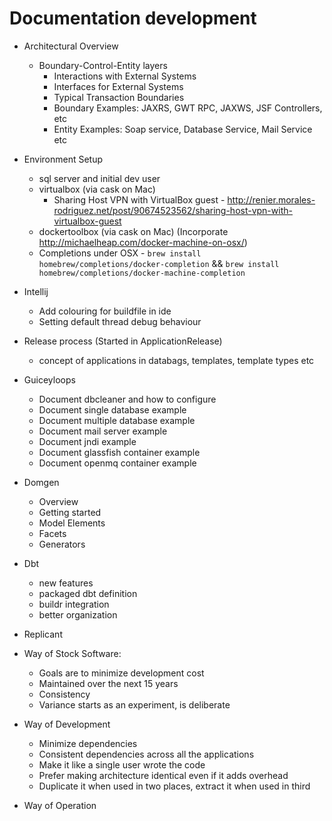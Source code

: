 # Documentation development

* Architectural Overview
    * Boundary-Control-Entity layers
        * Interactions with External Systems
        * Interfaces for External Systems
        * Typical Transaction Boundaries
        * Boundary Examples: JAXRS, GWT RPC, JAXWS, JSF Controllers, etc
        * Entity Examples: Soap service, Database Service, Mail Service etc

* Environment Setup
    * sql server and initial dev user
    * virtualbox (via cask on Mac)
        * Sharing Host VPN with VirtualBox guest - http://renier.morales-rodriguez.net/post/90674523562/sharing-host-vpn-with-virtualbox-guest
    * dockertoolbox (via cask on Mac) (Incorporate http://michaelheap.com/docker-machine-on-osx/)
    * Completions under OSX - `brew install homebrew/completions/docker-completion` && `brew install homebrew/completions/docker-machine-completion`

* Intellij
    * Add colouring for buildfile in ide
    * Setting default thread debug behaviour

* Release process (Started in ApplicationRelease)
    * concept of applications in databags, templates, template types etc

* Guiceyloops
    * Document dbcleaner and how to configure
    * Document single database example
    * Document multiple database example
    * Document mail server example
    * Document jndi example
    * Document glassfish container example
    * Document openmq container example

* Domgen
    * Overview
    * Getting started
    * Model Elements
    * Facets
    * Generators

* Dbt
    * new features
    * packaged dbt definition
    * buildr integration
    * better organization

* Replicant

* Way of Stock Software:
    * Goals are to minimize development cost
    * Maintained over the next 15 years
    * Consistency
    * Variance starts as an experiment, is deliberate

* Way of Development
    * Minimize dependencies
    * Consistent dependencies across all the applications
    * Make it like a single user wrote the code
    * Prefer making architecture identical even if it adds overhead
    * Duplicate it when used in two places, extract it when used in third

* Way of Operation
